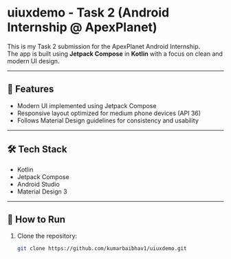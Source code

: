 # uiuxdemo - Task 2 (Android Internship @ ApexPlanet)

This is my Task 2 submission for the ApexPlanet Android Internship.  
The app is built using **Jetpack Compose** in **Kotlin** with a focus on clean and modern UI design.

---

## 🚀 Features

- Modern UI implemented using Jetpack Compose  
- Responsive layout optimized for medium phone devices (API 36)  
- Follows Material Design guidelines for consistency and usability  

---

## 🛠 Tech Stack

- Kotlin  
- Jetpack Compose  
- Android Studio  
- Material Design 3  

---

## 📱 How to Run

1. Clone the repository:  
   ```bash
   git clone https://github.com/kumarbaibhav1/uiuxdemo.git
